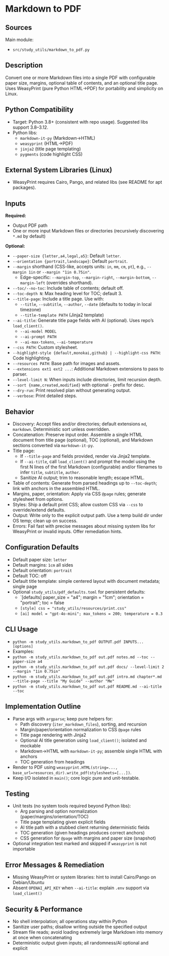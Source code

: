Markdown to PDF
===

## **Sources**

Main module:
- `src/study_utils/markdown_to_pdf.py`

## **Description**

Convert one or more Markdown files into a single PDF with configurable paper size, margins, optional table of contents, and an optional title page. Uses WeasyPrint (pure Python HTML→PDF) for portability and simplicity on Linux.

## **Python Compatibility**

- Target: Python 3.8+ (consistent with repo usage). Suggested libs support 3.8–3.12.
- Python libs:
  - `markdown-it-py` (Markdown→HTML)
  - `weasyprint` (HTML→PDF)
  - `jinja2` (title page templating)
  - `pygments` (code highlight CSS)

## **External System Libraries (Linux)**

- WeasyPrint requires Cairo, Pango, and related libs (see README for apt packages).

## **Inputs**

**Required:**
- Output PDF path
- One or more input Markdown files or directories (recursively discovering `*.md` by default)

**Optional:**
- `--paper-size {letter,a4,legal,a5}`: Default `letter`.
- `--orientation {portrait,landscape}`: Default `portrait`.
- `--margin` shorthand (CSS-like, accepts units: `in`, `mm`, `cm`, `pt`), e.g., `--margin 1in` or `--margin "1in 0.75in"`.
  - Edge-specific: `--margin-top`, `--margin-right`, `--margin-bottom`, `--margin-left` (overrides shorthand).
- `--toc/--no-toc`: Include table of contents; default off.
- `--toc-depth N`: Max heading level for TOC; default 3.
- `--title-page`: Include a title page. Use with:
  - `--title`, `--subtitle`, `--author`, `--date` (defaults to today in local timezone)
  - `--title-template PATH` (Jinja2 template)
- `--ai-title`: Generate title page fields with AI (optional). Uses repo’s `load_client()`.
  - `--ai-model MODEL`
  - `--ai-prompt PATH`
  - `--ai-max-tokens`, `--ai-temperature`
- `--css PATH`: Custom stylesheet.
- `--highlight-style {default,monokai,github} | --highlight-css PATH`: Code highlighting.
- `--resources PATH`: Base path for images and assets.
- `--extensions ext1 ext2 ...`: Additional Markdown extensions to pass to parser.
- `--level-limit N`: When inputs include directories, limit recursion depth.
- `--sort {name,created,modified}` with optional `-` prefix for desc.
- `--dry-run`: Print resolved plan without generating output.
- `--verbose`: Print detailed steps.

## **Behavior**

- Discovery: Accept files and/or directories; default extensions `md`, `markdown`. Deterministic sort unless overridden.
- Concatenation: Preserve input order. Assemble a single HTML document from title page (optional), TOC (optional), and Markdown sections converted via `markdown-it-py`.
- Title page:
  - If `--title-page` and fields provided, render via Jinja2 template.
  - If `--ai-title`, call `load_client()` and prompt the model using the first N lines of the first Markdown (configurable) and/or filenames to infer `title`, `subtitle`, `author`.
  - Sanitize AI output; trim to reasonable length; escape HTML.
- Table of contents: Generate from parsed headings up to `--toc-depth`; link with anchors in the assembled HTML.
- Margins, paper, orientation: Apply via CSS `@page` rules; generate stylesheet from options.
- Styles: Ship a default print CSS; allow custom CSS via `--css` to override/extend defaults.
- Output: Write only to the explicit output path. Use a temp build dir under OS temp; clean up on success.
- Errors: Fail fast with precise messages about missing system libs for WeasyPrint or invalid inputs. Offer remediation hints.

## **Configuration Defaults**

- Default paper size: `letter`
- Default margins: `1cm` all sides
- Default orientation: `portrait`
- Default TOC: off
- Default title template: simple centered layout with document metadata; single page
- Optional `study_utils/pdf_defaults.toml` for persistent defaults:
  - `[defaults] paper_size = "a4"; margin = "1cm"; orientation = "portrait"; toc = false
  - `[style] css = "study_utils/resources/print.css"`
  - `[ai] model = "gpt-4o-mini"; max_tokens = 200; temperature = 0.3`

## **CLI Usage**

- `python -m study_utils.markdown_to_pdf OUTPUT.pdf INPUTS... [options]`
- Examples:
- `python -m study_utils.markdown_to_pdf out.pdf notes.md --toc --paper-size a4`
- `python -m study_utils.markdown_to_pdf out.pdf docs/ --level-limit 2 --margin "1in 0.75in"`
- `python -m study_utils.markdown_to_pdf out.pdf intro.md chapter*.md --title-page --title "My Guide" --author "Me"`
- `python -m study_utils.markdown_to_pdf out.pdf README.md --ai-title --toc`

## **Implementation Outline**

- Parse args with `argparse`; keep pure helpers for:
  - Path discovery (`iter_markdown_files`), sorting, and recursion
  - Margin/paper/orientation normalization to CSS `@page` rules
  - Title page rendering with Jinja2
  - Optional AI title generation using `load_client()`; isolated and mockable
  - Markdown→HTML with `markdown-it-py`; assemble single HTML with anchors
  - TOC generation from headings
- Render to PDF using `weasyprint.HTML(string=..., base_url=resources_dir).write_pdf(stylesheets=[...])`.
- Keep I/O isolated in `main()`; core logic pure and unit-testable.

## **Testing**

- Unit tests (no system tools required beyond Python libs):
  - Arg parsing and option normalization (paper/margins/orientation/TOC)
  - Title page templating given explicit fields
  - AI title path with a stubbed client returning deterministic fields
  - TOC generation (given headings produces correct anchors)
  - CSS generation for `@page` with margins and paper size (snapshot)
- Optional integration test marked and skipped if `weasyprint` is not importable

## **Error Messages & Remediation**

- Missing WeasyPrint or system libraries: hint to install Cairo/Pango on Debian/Ubuntu
- Absent `OPENAI_API_KEY` when `--ai-title`: explain `.env` support via `load_client()`

## **Security & Performance**

- No shell interpolation; all operations stay within Python
- Sanitize user paths; disallow writing outside the specified output
- Stream file reads; avoid loading extremely large Markdown into memory at once when concatenating
- Deterministic output given inputs; all randomness/AI optional and explicit
